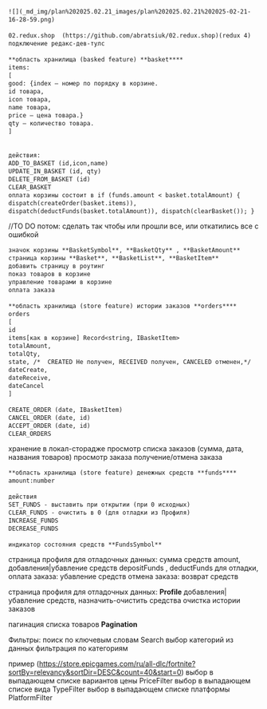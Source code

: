 
    ![](_md_img/plan%202025.02.21_images/plan%202025.02.21%202025-02-21-16-28-59.png)

    02.redux.shop  (https://github.com/abratsiuk/02.redux.shop)(redux 4)
    подключение редакс-дев-тулс

    **область хранилища (basked feature) **basket****
    items:
    [ 
    good: {index – номер по порядку в корзине.
    id товара, 
    icon товара, 
    name товара,
    price – цена товара.}
    qty – количество товара.
    ]


    действия:
    ADD_TO_BASKET (id,icon,name)
    UPDATE_IN_BASKET (id, qty)
    DELETE_FROM_BASKET (id)
    CLEAR_BASKET
    оплата корзины состоит в if (funds.amount < basket.totalAmount) { dispatch(createOrder(basket.items)), dispatch(deductFunds(basket.totalAmount)), dispatch(clearBasket()); }
//TO DO потом: сделать так чтобы или прошли все, или откатились все с ошибкой

    значок корзины **BasketSymbol**, **BasketQty** , **BasketAmount** 
    страница корзины **Basket**, **BasketList**, **BasketItem**
    добавить страницу в роутинг
    показ товаров в корзине 
    управление товарами в корзине
    оплата заказа

    **область хранилища (store feature) истории заказов **orders****
    orders
    [
    id
    items[как в корзине] Record<string, IBasketItem>
    totalAmount,
    totalQty,
    state, /*  CREATED Не получен, RECEIVED получен, CANCELED отменен,*/
    dateCreate,
    dateReceive,
    dateCancel
    ]

    CREATE_ORDER (date, IBasketItem)
    CANCEL_ORDER (date, id)
    ACCEPT_ORDER (date, id)
    CLEAR_ORDERS

хранение в локал-сторадже
просмотр списка заказов  (сумма, дата, названия товаров)
просмотр заказа
получение/отмена заказа

    **область хранилища (store feature) денежных средств **funds****
    amount:number

    действия
    SET_FUNDS - выставить при открытии (при 0 исходных)
    CLEAR_FUNDS - очистить в 0 (для отладки из Профиля)
    INCREASE_FUNDS
    DECREASE_FUNDS

    индикатор состояния средств **FundsSymbol**
страница профиля для отладочных данных:
сумма средств amount,
добавления|убавление средств depositFunds , deductFunds для отладки, 
оплата заказа: убавление средств
отмена заказа: возврат средств

страница профиля для отладочных данных: **Profile**
добавления|убавление средств, назначить-очистить средства
очистка истории заказов

пагинация списка товаров **Pagination** 

Фильтры:
поиск по ключевым словам Search
выбор категорий из данных
фильтрация по категориям

 пример (https://store.epicgames.com/ru/all-dlc/fortnite?sortBy=relevancy&sortDir=DESC&count=40&start=0)
выбор в выпадающем списке вариантов цены  PriceFilter
выбор в выпадающем списке вида  TypeFilter
выбор в выпадающем списке платформы PlatformFilter